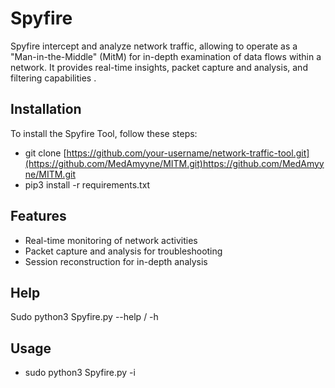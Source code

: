 # Spyfire

Spyfire intercept and analyze network traffic, allowing to operate as a "Man-in-the-Middle" (MitM) for in-depth examination of data flows within a network.
It provides real-time insights, packet capture and analysis, and filtering capabilities .

## Installation

To install the Spyfire Tool, follow these steps:

- git clone [https://github.com/your-username/network-traffic-tool.git](https://github.com/MedAmyyne/MITM.git)https://github.com/MedAmyyne/MITM.git
- pip3 install -r requirements.txt


## Features

- Real-time monitoring of network activities
- Packet capture and analysis for troubleshooting
- Session reconstruction for in-depth analysis


## Help

Sudo python3 Spyfire.py --help / -h 


 ## Usage

- sudo python3 Spyfire.py -i <interface>
